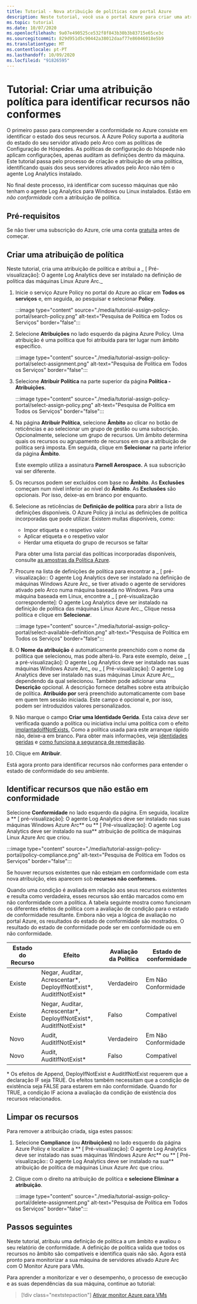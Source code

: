 ```yaml
---
title: Tutorial - Nova atribuição de políticas com portal Azure
description: Neste tutorial, você usa o portal Azure para criar uma atribuição de Política Azure para identificar recursos não conformes.
ms.topic: tutorial
ms.date: 10/07/2020
ms.openlocfilehash: 9a07e490525ce532f8f843b30b3b83715e65ce3c
ms.sourcegitcommit: 829d951d5c90442a38012daaf77e86046018e5b9
ms.translationtype: MT
ms.contentlocale: pt-PT
ms.lasthandoff: 10/09/2020
ms.locfileid: "91826595"
---
```

# <a name="tutorial-create-a-policy-assignment-to-identify-non-compliant-resources"></a>Tutorial: Criar uma atribuição política para identificar recursos não conformes

O primeiro passo para compreender a conformidade no Azure consiste em identificar o estado dos seus recursos. A Azure Policy suporta a auditoria do estado do seu servidor ativado pelo Arco com as políticas de Configuração de Hóspedes. As políticas de configuração do hóspede não aplicam configurações, apenas auditam as definições dentro da máquina. Este tutorial passa pelo processo de criação e atribuição de uma política, identificando quais dos seus servidores ativados pelo Arco não têm o agente Log Analytics instalado.

No final deste processo, irá identificar com sucesso máquinas que não tenham o agente Log Analytics para Windows ou Linux instalados. Estão em _não conformidade_ com a atribuição de política.

## <a name="prerequisites"></a>Pré-requisitos

Se não tiver uma subscrição do Azure, crie uma conta [gratuita](https://azure.microsoft.com/free/) antes de começar.

## <a name="create-a-policy-assignment"></a>Criar uma atribuição de política

Neste tutorial, cria uma atribuição de política e atribui a _ \[ Pré-visualização]: O agente Log Analytics deve ser instalado na definição de política das máquinas Linux Azure Arc._

1. Inicie o serviço Azure Policy no portal do Azure ao clicar em **Todos os serviços** e, em seguida, ao pesquisar e selecionar **Policy**.

   :::image type="content" source="./media/tutorial-assign-policy-portal/search-policy.png" alt-text="Pesquisa de Política em Todos os Serviços" border="false":::

1. Selecione **Atribuições** no lado esquerdo da página Azure Policy. Uma atribuição é uma política que foi atribuída para ter lugar num âmbito específico.

   :::image type="content" source="./media/tutorial-assign-policy-portal/select-assignment.png" alt-text="Pesquisa de Política em Todos os Serviços" border="false":::

1. Selecione **Atribuir Política** na parte superior da página **Política - Atribuições**.

   :::image type="content" source="./media/tutorial-assign-policy-portal/select-assign-policy.png" alt-text="Pesquisa de Política em Todos os Serviços" border="false":::

1. Na página **Atribuir Política**, selecione **Âmbito** ao clicar no botão de reticências e ao selecionar um grupo de gestão ou uma subscrição. Opcionalmente, selecione um grupo de recursos. Um âmbito determina quais os recursos ou agrupamento de recursos em que a atribuição de política será imposta. Em seguida, clique em **Selecionar** na parte inferior da página **Âmbito**.

   Este exemplo utiliza a assinatura **Parnell Aerospace.** A sua subscrição vai ser diferente.

1. Os recursos podem ser excluídos com base no **Âmbito**. As **Exclusões** começam num nível inferior ao nível do **Âmbito**. As **Exclusões** são opcionais. Por isso, deixe-as em branco por enquanto.

1. Selecione as reticências de **Definição de política** para abrir a lista de definições disponíveis. O Azure Policy já inclui as definições de política incorporadas que pode utilizar. Existem muitas disponíveis, como:

   - Impor etiqueta e o respetivo valor
   - Aplicar etiqueta e o respetivo valor
   - Herdar uma etiqueta do grupo de recursos se faltar

   Para obter uma lista parcial das políticas incorporadas disponíveis, consulte [as amostras da Política Azure](../../../governance/policy/samples/index.md).

1. Procure na lista de definições de política para encontrar a _ \[ pré-visualização:: O agente Log Analytics deve ser instalado na definição de máquinas Windows Azure Arc_ se tiver ativado o agente de servidores ativado pelo Arco numa máquina baseada no Windows. Para uma máquina baseada em Linux, encontre a _ \[ pré-visualização correspondente]: O agente Log Analytics deve ser instalado na definição de política das máquinas Linux Azure Arc._ Clique nessa política e clique em **Selecionar**.

   :::image type="content" source="./media/tutorial-assign-policy-portal/select-available-definition.png" alt-text="Pesquisa de Política em Todos os Serviços" border="false":::

1. O **Nome da atribuição** é automaticamente preenchido com o nome da política que selecionou, mas pode alterá-lo. Para este exemplo, deixe _ \[ a pré-visualização]: O agente Log Analytics deve ser instalado nas suas máquinas Windows Azure Arc_ ou _ \[ Pré-visualização]: O agente Log Analytics deve ser instalado nas suas máquinas Linux Azure Arc,_ dependendo da qual selecionou. Também pode adicionar uma **Descrição** opcional. A descrição fornece detalhes sobre esta atribuição de política.
   **Atribuído por** será preenchido automaticamente com base em quem tem sessão iniciada. Este campo é opcional e, por isso, podem ser introduzidos valores personalizados.

1. Não marque o campo **Criar uma Identidade Gerida**. Esta caixa _deve_ ser verificada quando a política ou iniciativa inclui uma política com o efeito [implantadoIfNotExists.](../../../governance/policy/concepts/effects.md#deployifnotexists) Como a política usada para este arranque rápido não, deixe-a em branco. Para obter mais informações, veja [identidades geridas](../../../active-directory/managed-identities-azure-resources/overview.md) e [como funciona a segurança de remediação](../../../governance/policy/how-to/remediate-resources.md#how-remediation-security-works).

1. Clique em **Atribuir**.

Está agora pronto para identificar recursos não conformes para entender o estado de conformidade do seu ambiente.

## <a name="identify-non-compliant-resources"></a>Identificar recursos que não estão em conformidade

Selecione **Conformidade** no lado esquerdo da página. Em seguida, localize a ** \[ pré-visualização]: O agente Log Analytics deve ser instalado nas suas máquinas Windows Azure Arc** ou ** \[ Pré-visualização]: O agente Log Analytics deve ser instalado na sua** atribuição de política de máquinas Linux Azure Arc que criou.

:::image type="content" source="./media/tutorial-assign-policy-portal/policy-compliance.png" alt-text="Pesquisa de Política em Todos os Serviços" border="false":::

Se houver recursos existentes que não estejam em conformidade com esta nova atribuição, eles aparecem sob **recursos não conformes.**

Quando uma condição é avaliada em relação aos seus recursos existentes e resulta como verdadeira, esses recursos são então marcados como em não conformidade com a política. A tabela seguinte mostra como funcionam os diferentes efeitos de política com a avaliação de condição para o estado de conformidade resultante. Embora não veja a lógica de avaliação no portal Azure, os resultados do estado de conformidade são mostrados. O resultado do estado de conformidade pode ser em conformidade ou em não conformidade.

| **Estado do Recurso** | **Efeito** | **Avaliação da Política** | **Estado de conformidade** |
| --- | --- | --- | --- |
| Existe | Negar, Auditar, Acrescentar\*, DeployIfNotExist\*, AuditIfNotExist\* | Verdadeiro | Em Não Conformidade |
| Existe | Negar, Auditar, Acrescentar\*, DeployIfNotExist\*, AuditIfNotExist\* | Falso | Compatível |
| Novo | Audit, AuditIfNotExist\* | Verdadeiro | Em Não Conformidade |
| Novo | Audit, AuditIfNotExist\* | Falso | Compatível |

\* Os efeitos de Append, DeployIfNotExist e AuditIfNotExist requerem que a declaração IF seja TRUE.
Os efeitos também necessitam que a condição de existência seja FALSE para estarem em não conformidade. Quando for TRUE, a condição IF aciona a avaliação da condição de existência dos recursos relacionados.

## <a name="clean-up-resources"></a>Limpar os recursos

Para remover a atribuição criada, siga estes passos:

1. Selecione **Compliance** (ou **Atribuições)** no lado esquerdo da página Azure Policy e localize a ** \[ Pré-visualização]: O agente Log Analytics deve ser instalado nas suas máquinas Windows Azure Arc** ou ** \[ Pré-visualização:: O agente Log Analytics deve ser instalado na sua** atribuição de política de máquinas Linux Azure Arc que criou.

1. Clique com o direito na atribuição de política e **selecione Eliminar a atribuição**.

   :::image type="content" source="./media/tutorial-assign-policy-portal/delete-assignment.png" alt-text="Pesquisa de Política em Todos os Serviços" border="false":::

## <a name="next-steps"></a>Passos seguintes

Neste tutorial, atribuiu uma definição de política a um âmbito e avaliou o seu relatório de conformidade. A definição de política valida que todos os recursos no âmbito são compatíveis e identifica quais não são. Agora está pronto para monitorizar a sua máquina de servidores ativado Azure Arc com O Monitor Azure para VMs.

Para aprender a monitorizar e ver o desempenho, o processo de execução e as suas dependências da sua máquina, continue ao tutorial:

> [!div class="nextstepaction"]
> [Ativar monitor Azure para VMs](tutorial-enable-vm-insights.md)